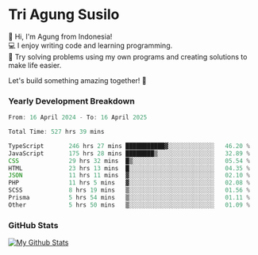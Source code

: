 # Tri Agung Susilo

👋 Hi, I'm Agung from Indonesia!<br>
💻 I enjoy writing code and learning programming.<br>
🧠 Try solving problems using my own programs and creating solutions to make life easier.

Let's build something amazing together! 🚀

### Yearly Development Breakdown

<!--START_SECTION:waka-->

```TypeScript JavaScript PHP
From: 16 April 2024 - To: 16 April 2025

Total Time: 527 hrs 39 mins

TypeScript       246 hrs 27 mins ███████████▓░░░░░░░░░░░░░   46.20 %
JavaScript       175 hrs 28 mins ████████▒░░░░░░░░░░░░░░░░   32.89 %
CSS              29 hrs 32 mins  █▒░░░░░░░░░░░░░░░░░░░░░░░   05.54 %
HTML             23 hrs 13 mins  █░░░░░░░░░░░░░░░░░░░░░░░░   04.35 %
JSON             11 hrs 11 mins  ▓░░░░░░░░░░░░░░░░░░░░░░░░   02.10 %
PHP              11 hrs 5 mins   ▓░░░░░░░░░░░░░░░░░░░░░░░░   02.08 %
SCSS             8 hrs 19 mins   ▒░░░░░░░░░░░░░░░░░░░░░░░░   01.56 %
Prisma           5 hrs 54 mins   ▒░░░░░░░░░░░░░░░░░░░░░░░░   01.11 %
Other            5 hrs 50 mins   ▒░░░░░░░░░░░░░░░░░░░░░░░░   01.09 %
```

<!--END_SECTION:waka-->

### GitHub Stats

[![My Github Stats](https://github-readme-stats.vercel.app/api?username=triagung128&show_icons=true&hide=contribs,issues&count_private=true&theme=tokyonight)](https://github.com/triagung128)

<!-- [![Top Langs](https://github-readme-stats.vercel.app/api/top-langs/?username=triagung128&layout=compact)](https://github.com/triagung128) -->
